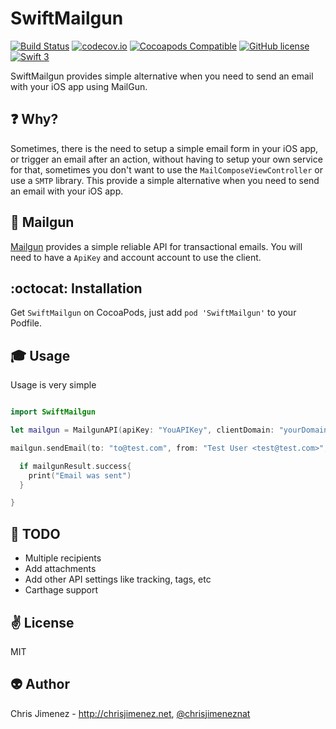 # SwiftMailgun
[![Build Status](https://travis-ci.org/PiXeL16/SwiftMailgun.svg?branch=master)](https://travis-ci.org/PiXeL16/SwiftMailgun/) [![codecov.io](https://codecov.io/github/PiXeL16/SwiftMailgun/coverage.svg?branch=master)](https://codecov.io/github/PiXeL16/SwiftMailgun?branch=master) [![Cocoapods Compatible](https://img.shields.io/cocoapods/v/SwiftMailgun.svg)](https://img.shields.io/cocoapods/v/SwiftMailgun.svg) [![GitHub license](https://img.shields.io/badge/license-MIT-blue.svg)](https://raw.githubusercontent.com/PiXeL16/SwiftMailgun/master/LICENSE)
[![Swift 3](https://img.shields.io/badge/language-Swift%203.0-orange.svg)](https://swift.org)

SwiftMailgun provides simple alternative when you need to send an email with your iOS app using MailGun.

:question: Why?
----
Sometimes, there is the need to setup a simple email form in your iOS app, or trigger an email after an action,  without having to setup your own service for that, sometimes you don't want to use the `MailComposeViewController` or use a `SMTP` library.
This provide a simple alternative when you need to send an email with your iOS app.

:email: Mailgun
----
[Mailgun](https://mailgun.com) provides a simple  reliable API for transactional emails. You will need to have a `ApiKey` and account account to use the client.

:octocat: Installation
----
Get `SwiftMailgun` on CocoaPods, just add `pod 'SwiftMailgun'` to your Podfile.

:mortar_board: Usage
-----
Usage is very simple

```swift

import SwiftMailgun

let mailgun = MailgunAPI(apiKey: "YouAPIKey", clientDomain: "yourDomain.com")

mailgun.sendEmail(to: "to@test.com", from: "Test User <test@test.com>", subject: "This is a test", bodyHTML: "<b>test<b>") { mailgunResult in

  if mailgunResult.success{
    print("Email was sent")
  }

}

```

:wrench: TODO
-----
* Multiple recipients
* Add attachments
* Add other API settings like tracking, tags, etc
* Carthage support

:v: License
-------
MIT

:alien: Author
------
Chris Jimenez - http://chrisjimenez.net, [@chrisjimeneznat](http://twitter.com/chrisjimeneznat)

